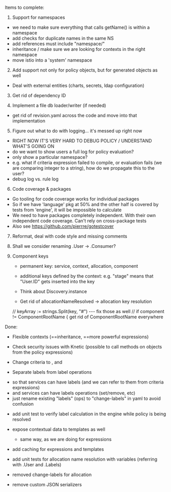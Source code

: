 Items to complete:

1. Support for namespaces
  - we need to make sure everything that calls getName() is within a namespace
  - add checks for duplicate names in the same NS
  - add references must include "namespace/"
  - inheritance / make sure we are looking for contexts in the right namespace
  - move istio into a 'system' namespace

2. Add support not only for policy objects, but for generated objects as well
  - Deal with external entities (charts, secrets, ldap configuration)

3. Get rid of dependency ID

4. Implement a file db loader/writer (if needed)
  - get rid of revision.yaml across the code and move into that implementation

5. Figure out what to do with logging... it's messed up right now
  - RIGHT NOW IT'S VERY HARD TO DEBUG POLICY / UNDERSTAND WHAT'S GOING ON
  - do we want to show users a full log for policy evaluation?
  - only show a particular namespace?
  - e.g. what if criteria expression failed to compile, or evaluation fails (we are comparing integer to a string), how do we propagate this to the user?
  - debug log vs. rule log

6. Code coverage & packages
  - Go tooling for code coverage works for individual packages
  - So if we have 'language' pkg at 50% and the other half is covered by tests from 'engine', it will be impossible to calculate
  - We need to have packages completely independent. With their own independent code coverage. Can't rely on cross-package tests
  - Also see https://github.com/pierrre/gotestcover

7. Reformat, deal with code style and missing comments

8. Shall we consider renaming .User -> .Consumer?

9. Component keys
   - permanent key: service, context, allocation, component
   - additional keys defined by the context:
        e.g. "stage" means that "User.ID" gets inserted into the key

   - Think about Discovery.instance
   - Get rid of allocationNameResolved -> allocation key resolution

   // keyArray := strings.Split(key, "#") --- fix those as well
   // if component != ComponentRootName {
   get rid of ComponentRootName everywhere


Done:
* Flexible contexts (==inheritance, ==more powerful expressions)

* Check security issues with Knetic (possible to call methods on objects from the policy expressions)

* Change criteria to <RequireAll>, <RequireAny> and <RequireNone>

* Separate labels from label operations
- so that services can have labels (and we can refer to them from criteria expressions)
- and services can have labels operations (set/remove, etc)
- just rename existing "labels" (ops) to "change-labels" in yaml to avoid confusion

* add unit test to verify label calculation in the engine while policy is being resolved

* expose contextual data to templates as well
  - same way, as we are doing for expressions

* add caching for expressions and templates

* add unit tests for allocation name resolution with variables (referring with .User and .Labels)

* removed change-labels for allocation

* remove custom JSON serializers


